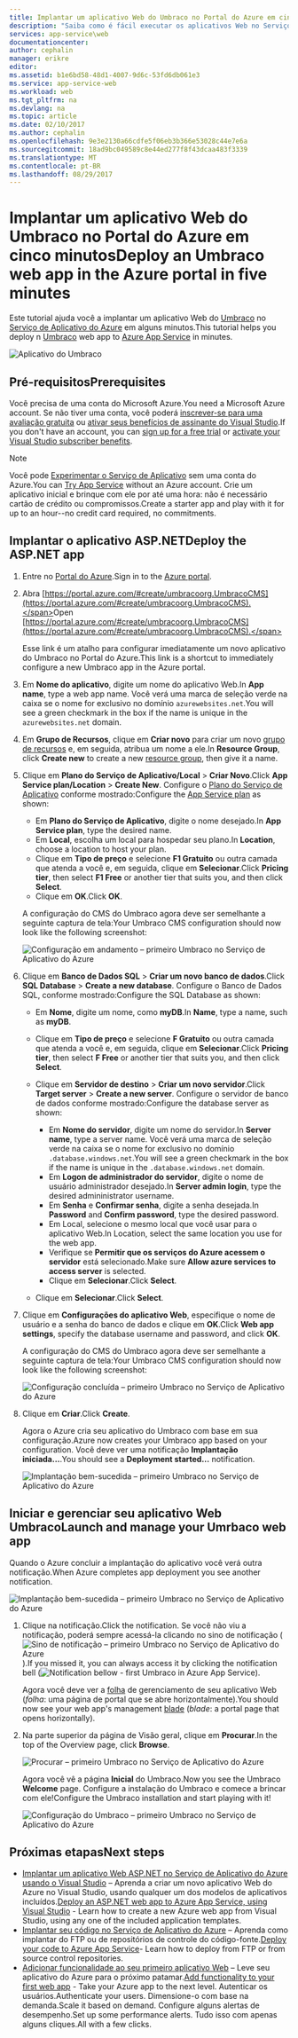 ```yaml
---
title: Implantar um aplicativo Web do Umbraco no Portal do Azure em cinco minutos | Microsoft Docs
description: "Saiba como é fácil executar os aplicativos Web no Serviço de Aplicativo implantando um aplicativo ASP.NET de exemplo. Veja os resultados imediatamente."
services: app-service\web
documentationcenter: 
author: cephalin
manager: erikre
editor: 
ms.assetid: b1e6bd58-48d1-4007-9d6c-53fd6db061e3
ms.service: app-service-web
ms.workload: web
ms.tgt_pltfrm: na
ms.devlang: na
ms.topic: article
ms.date: 02/10/2017
ms.author: cephalin
ms.openlocfilehash: 9e3e2130a66cdfe5f06eb3b366e53028c44e7e6a
ms.sourcegitcommit: 18ad9bc049589c8e44ed277f8f43dcaa483f3339
ms.translationtype: MT
ms.contentlocale: pt-BR
ms.lasthandoff: 08/29/2017
---
```

# <a name="deploy-an-umbraco-web-app-in-the-azure-portal-in-five-minutes"></a><span data-ttu-id="2134f-104">Implantar um aplicativo Web do Umbraco no Portal do Azure em cinco minutos</span><span class="sxs-lookup"><span data-stu-id="2134f-104">Deploy an Umbraco web app in the Azure portal in five minutes</span></span>

<span data-ttu-id="2134f-105">Este tutorial ajuda você a implantar um aplicativo Web do [Umbraco](https://our.umbraco.org/) no [Serviço de Aplicativo do Azure](../app-service/app-service-value-prop-what-is.md) em alguns minutos.</span><span class="sxs-lookup"><span data-stu-id="2134f-105">This tutorial helps you deploy n [Umbraco](https://our.umbraco.org/) web app to [Azure App Service](../app-service/app-service-value-prop-what-is.md) in minutes.</span></span>

![Aplicativo do Umbraco](./media/app-service-web-get-started-dotnet-portal/defaultpage.png)

## <a name="prerequisites"></a><span data-ttu-id="2134f-107">Pré-requisitos</span><span class="sxs-lookup"><span data-stu-id="2134f-107">Prerequisites</span></span>
<span data-ttu-id="2134f-108">Você precisa de uma conta do Microsoft Azure.</span><span class="sxs-lookup"><span data-stu-id="2134f-108">You need a Microsoft Azure account.</span></span> <span data-ttu-id="2134f-109">Se não tiver uma conta, você poderá [inscrever-se para uma avaliação gratuita](https://azure.microsoft.com/pricing/free-trial/?WT.mc_id=A261C142F) ou [ativar seus benefícios de assinante do Visual Studio](https://azure.microsoft.com/pricing/member-offers/msdn-benefits-details/?WT.mc_id=A261C142F).</span><span class="sxs-lookup"><span data-stu-id="2134f-109">If you don't have an account, you can [sign up for a free trial](https://azure.microsoft.com/pricing/free-trial/?WT.mc_id=A261C142F) or [activate your Visual Studio subscriber benefits](https://azure.microsoft.com/pricing/member-offers/msdn-benefits-details/?WT.mc_id=A261C142F).</span></span>

> [!NOTE]
> <span data-ttu-id="2134f-110">Você pode [Experimentar o Serviço de Aplicativo](https://azure.microsoft.com/try/app-service/) sem uma conta do Azure.</span><span class="sxs-lookup"><span data-stu-id="2134f-110">You can [Try App Service](https://azure.microsoft.com/try/app-service/) without an Azure account.</span></span> <span data-ttu-id="2134f-111">Crie um aplicativo inicial e brinque com ele por até uma hora: não é necessário cartão de crédito ou compromissos.</span><span class="sxs-lookup"><span data-stu-id="2134f-111">Create a starter app and play with it for up to an hour--no credit card required, no commitments.</span></span>
> 
> 

## <a name="deploy-the-aspnet-app"></a><span data-ttu-id="2134f-112">Implantar o aplicativo ASP.NET</span><span class="sxs-lookup"><span data-stu-id="2134f-112">Deploy the ASP.NET app</span></span>
1. <span data-ttu-id="2134f-113">Entre no [Portal do Azure](https://portal.azure.com).</span><span class="sxs-lookup"><span data-stu-id="2134f-113">Sign in to the [Azure portal](https://portal.azure.com).</span></span>

2. <span data-ttu-id="2134f-114">Abra [https://portal.azure.com/#create/umbracoorg.UmbracoCMS](https://portal.azure.com/#create/umbracoorg.UmbracoCMS).</span><span class="sxs-lookup"><span data-stu-id="2134f-114">Open [https://portal.azure.com/#create/umbracoorg.UmbracoCMS](https://portal.azure.com/#create/umbracoorg.UmbracoCMS).</span></span>

    <span data-ttu-id="2134f-115">Esse link é um atalho para configurar imediatamente um novo aplicativo do Umbraco no Portal do Azure.</span><span class="sxs-lookup"><span data-stu-id="2134f-115">This link is a shortcut to immediately configure a new Umbraco app in the Azure portal.</span></span>

3. <span data-ttu-id="2134f-116">Em **Nome do aplicativo**, digite um nome do aplicativo Web.</span><span class="sxs-lookup"><span data-stu-id="2134f-116">In **App name**, type a web app name.</span></span> <span data-ttu-id="2134f-117">Você verá uma marca de seleção verde na caixa se o nome for exclusivo no domínio `azurewebsites.net`.</span><span class="sxs-lookup"><span data-stu-id="2134f-117">You will see a green checkmark in the box if the name is unique in the `azurewebsites.net` domain.</span></span>
   
5. <span data-ttu-id="2134f-118">Em **Grupo de Recursos**, clique em **Criar novo** para criar um novo [grupo de recursos](../azure-resource-manager/resource-group-overview.md) e, em seguida, atribua um nome a ele.</span><span class="sxs-lookup"><span data-stu-id="2134f-118">In **Resource Group**, click **Create new** to create a new [resource group](../azure-resource-manager/resource-group-overview.md), then give it a name.</span></span>

7. <span data-ttu-id="2134f-119">Clique em **Plano do Serviço de Aplicativo/Local** > **Criar Novo**.</span><span class="sxs-lookup"><span data-stu-id="2134f-119">Click **App Service plan/Location** > **Create New**.</span></span> <span data-ttu-id="2134f-120">Configure o [Plano do Serviço de Aplicativo](../app-service/azure-web-sites-web-hosting-plans-in-depth-overview.md) conforme mostrado:</span><span class="sxs-lookup"><span data-stu-id="2134f-120">Configure the [App Service plan](../app-service/azure-web-sites-web-hosting-plans-in-depth-overview.md) as shown:</span></span>

    - <span data-ttu-id="2134f-121">Em **Plano do Serviço de Aplicativo**, digite o nome desejado.</span><span class="sxs-lookup"><span data-stu-id="2134f-121">In **App Service plan**, type the desired name.</span></span>
    - <span data-ttu-id="2134f-122">Em **Local**, escolha um local para hospedar seu plano.</span><span class="sxs-lookup"><span data-stu-id="2134f-122">In **Location**, choose a location to host your plan.</span></span>
    - <span data-ttu-id="2134f-123">Clique em **Tipo de preço** e selecione **F1 Gratuito** ou outra camada que atenda a você e, em seguida, clique em **Selecionar**.</span><span class="sxs-lookup"><span data-stu-id="2134f-123">Click **Pricing tier**, then select **F1 Free** or another tier that suits you, and then click **Select**.</span></span>
    - <span data-ttu-id="2134f-124">Clique em **OK**.</span><span class="sxs-lookup"><span data-stu-id="2134f-124">Click **OK**.</span></span>

    <span data-ttu-id="2134f-125">A configuração do CMS do Umbraco agora deve ser semelhante a seguinte captura de tela:</span><span class="sxs-lookup"><span data-stu-id="2134f-125">Your Umbraco CMS configuration should now look like the following screenshot:</span></span>

    ![Configuração em andamento – primeiro Umbraco no Serviço de Aplicativo do Azure](./media/app-service-web-get-started-dotnet-portal/configure-in-progress.png)

12. <span data-ttu-id="2134f-127">Clique em **Banco de Dados SQL** > **Criar um novo banco de dados**.</span><span class="sxs-lookup"><span data-stu-id="2134f-127">Click **SQL Database** > **Create a new database**.</span></span> <span data-ttu-id="2134f-128">Configure o Banco de Dados SQL, conforme mostrado:</span><span class="sxs-lookup"><span data-stu-id="2134f-128">Configure the SQL Database as shown:</span></span>

    - <span data-ttu-id="2134f-129">Em **Nome**, digite um nome, como **myDB**.</span><span class="sxs-lookup"><span data-stu-id="2134f-129">In **Name**, type a name, such as **myDB**.</span></span>
    - <span data-ttu-id="2134f-130">Clique em **Tipo de preço** e selecione **F Gratuito** ou outra camada que atenda a você e, em seguida, clique em **Selecionar**.</span><span class="sxs-lookup"><span data-stu-id="2134f-130">Click **Pricing tier**, then select **F Free** or another tier that suits you, and then click **Select**.</span></span>
    - <span data-ttu-id="2134f-131">Clique em **Servidor de destino** > **Criar um novo servidor**.</span><span class="sxs-lookup"><span data-stu-id="2134f-131">Click **Target server** > **Create a new server**.</span></span> <span data-ttu-id="2134f-132">Configure o servidor de banco de dados conforme mostrado:</span><span class="sxs-lookup"><span data-stu-id="2134f-132">Configure the database server as shown:</span></span>

        - <span data-ttu-id="2134f-133">Em **Nome do servidor**, digite um nome do servidor.</span><span class="sxs-lookup"><span data-stu-id="2134f-133">In **Server name**, type a server name.</span></span> <span data-ttu-id="2134f-134">Você verá uma marca de seleção verde na caixa se o nome for exclusivo no domínio `.database.windows.net`.</span><span class="sxs-lookup"><span data-stu-id="2134f-134">You will see a green checkmark in the box if the name is unique in the `.database.windows.net` domain.</span></span>
        - <span data-ttu-id="2134f-135">Em **Logon de administrador do servidor**, digite o nome de usuário administrador desejado.</span><span class="sxs-lookup"><span data-stu-id="2134f-135">In **Server admin login**, type the desired admininistrator username.</span></span>
        - <span data-ttu-id="2134f-136">Em **Senha** e **Confirmar senha**, digite a senha desejada.</span><span class="sxs-lookup"><span data-stu-id="2134f-136">In **Password** and **Confirm password**, type the desired password.</span></span>
        - <span data-ttu-id="2134f-137">Em Local, selecione o mesmo local que você usar para o aplicativo Web.</span><span class="sxs-lookup"><span data-stu-id="2134f-137">In Location, select the same location you use for the web app.</span></span>
        - <span data-ttu-id="2134f-138">Verifique se **Permitir que os serviços do Azure acessem o servidor** está selecionado.</span><span class="sxs-lookup"><span data-stu-id="2134f-138">Make sure **Allow azure services to access server** is selected.</span></span>
        - <span data-ttu-id="2134f-139">Clique em **Selecionar**.</span><span class="sxs-lookup"><span data-stu-id="2134f-139">Click **Select**.</span></span>
    
    - <span data-ttu-id="2134f-140">Clique em **Selecionar**.</span><span class="sxs-lookup"><span data-stu-id="2134f-140">Click **Select**.</span></span>

13. <span data-ttu-id="2134f-141">Clique em **Configurações do aplicativo Web**, especifique o nome de usuário e a senha do banco de dados e clique em **OK**.</span><span class="sxs-lookup"><span data-stu-id="2134f-141">Click **Web app settings**, specify the database username and password, and click **OK**.</span></span>

    <span data-ttu-id="2134f-142">A configuração do CMS do Umbraco agora deve ser semelhante a seguinte captura de tela:</span><span class="sxs-lookup"><span data-stu-id="2134f-142">Your Umbraco CMS configuration should now look like the following screenshot:</span></span>

    ![Configuração concluída – primeiro Umbraco no Serviço de Aplicativo do Azure](./media/app-service-web-get-started-dotnet-portal/configure-complete.png)

14. <span data-ttu-id="2134f-144">Clique em **Criar**.</span><span class="sxs-lookup"><span data-stu-id="2134f-144">Click **Create**.</span></span>
    
    <span data-ttu-id="2134f-145">Agora o Azure cria seu aplicativo do Umbraco com base em sua configuração.</span><span class="sxs-lookup"><span data-stu-id="2134f-145">Azure now creates your Umbraco app based on your configuration.</span></span> <span data-ttu-id="2134f-146">Você deve ver uma notificação **Implantação iniciada...**.</span><span class="sxs-lookup"><span data-stu-id="2134f-146">You should see a **Deployment started...** notification.</span></span>

    ![Implantação bem-sucedida – primeiro Umbraco no Serviço de Aplicativo do Azure](./media/app-service-web-get-started-dotnet-portal/deployment-started.png)
   
## <a name="launch-and-manage-your-umrbaco-web-app"></a><span data-ttu-id="2134f-148">Iniciar e gerenciar seu aplicativo Web Umbraco</span><span class="sxs-lookup"><span data-stu-id="2134f-148">Launch and manage your Umrbaco web app</span></span>

<span data-ttu-id="2134f-149">Quando o Azure concluir a implantação do aplicativo você verá outra notificação.</span><span class="sxs-lookup"><span data-stu-id="2134f-149">When Azure completes app deployment you see another notification.</span></span>

![Implantação bem-sucedida – primeiro Umbraco no Serviço de Aplicativo do Azure](./media/app-service-web-get-started-dotnet-portal/deployment-succeeded.png)

1. <span data-ttu-id="2134f-151">Clique na notificação.</span><span class="sxs-lookup"><span data-stu-id="2134f-151">Click the notification.</span></span> <span data-ttu-id="2134f-152">Se você não viu a notificação, poderá sempre acessá-la clicando no sino de notificação (![Sino de notificação – primeiro Umbraco no Serviço de Aplicativo do Azure](./media/app-service-web-get-started-dotnet-portal/notification.png)).</span><span class="sxs-lookup"><span data-stu-id="2134f-152">If you missed it, you can always access it by clicking the notification bell (![Notification bellow - first Umbraco in Azure App Service](./media/app-service-web-get-started-dotnet-portal/notification.png)).</span></span>

    <span data-ttu-id="2134f-153">Agora você deve ver a [folha](../azure-resource-manager/resource-group-portal.md#manage-resources) de gerenciamento de seu aplicativo Web (*folha*: uma página de portal que se abre horizontalmente).</span><span class="sxs-lookup"><span data-stu-id="2134f-153">You should now see your web app's management [blade](../azure-resource-manager/resource-group-portal.md#manage-resources) (*blade*: a portal page that opens horizontally).</span></span>

3. <span data-ttu-id="2134f-154">Na parte superior da página de Visão geral, clique em **Procurar**.</span><span class="sxs-lookup"><span data-stu-id="2134f-154">In the top of the Overview page, click **Browse**.</span></span>
   
    ![Procurar – primeiro Umbraco no Serviço de Aplicativo do Azure](./media/app-service-web-get-started-dotnet-portal/browse.png)

    <span data-ttu-id="2134f-156">Agora você vê a página **Inicial** do Umbraco.</span><span class="sxs-lookup"><span data-stu-id="2134f-156">Now you see the Umbraco **Welcome** page.</span></span> <span data-ttu-id="2134f-157">Configure a instalação do Umbraco e comece a brincar com ele!</span><span class="sxs-lookup"><span data-stu-id="2134f-157">Configure the Umbraco installation and start playing with it!</span></span>

    ![Configuração do Umbraco – primeiro Umbraco no Serviço de Aplicativo do Azure](./media/app-service-web-get-started-dotnet-portal/umbraco-config.png)
    
## <a name="next-steps"></a><span data-ttu-id="2134f-159">Próximas etapas</span><span class="sxs-lookup"><span data-stu-id="2134f-159">Next steps</span></span>
* <span data-ttu-id="2134f-160">[Implantar um aplicativo Web ASP.NET no Serviço de Aplicativo do Azure usando o Visual Studio](app-service-web-get-started-dotnet.md) – Aprenda a criar um novo aplicativo Web do Azure no Visual Studio, usando qualquer um dos modelos de aplicativos incluídos.</span><span class="sxs-lookup"><span data-stu-id="2134f-160">[Deploy an ASP.NET web app to Azure App Service, using Visual Studio](app-service-web-get-started-dotnet.md) - Learn how to create a new Azure web app from Visual Studio, using any one of the included application templates.</span></span>
* <span data-ttu-id="2134f-161">[Implantar seu código no Serviço de Aplicativo do Azure](web-sites-deploy.md) – Aprenda como implantar do FTP ou de repositórios de controle do código-fonte.</span><span class="sxs-lookup"><span data-stu-id="2134f-161">[Deploy your code to Azure App Service](web-sites-deploy.md)- Learn how to deploy from FTP or from source control repositories.</span></span>
* <span data-ttu-id="2134f-162">[Adicionar funcionalidade ao seu primeiro aplicativo Web](app-service-web-get-started-2.md) – Leve seu aplicativo do Azure para o próximo patamar.</span><span class="sxs-lookup"><span data-stu-id="2134f-162">[Add functionality to your first web app](app-service-web-get-started-2.md) - Take your Azure app to the next level.</span></span> <span data-ttu-id="2134f-163">Autenticar os usuários.</span><span class="sxs-lookup"><span data-stu-id="2134f-163">Authenticate your users.</span></span> <span data-ttu-id="2134f-164">Dimensione-o com base na demanda.</span><span class="sxs-lookup"><span data-stu-id="2134f-164">Scale it based on demand.</span></span> <span data-ttu-id="2134f-165">Configure alguns alertas de desempenho.</span><span class="sxs-lookup"><span data-stu-id="2134f-165">Set up some performance alerts.</span></span> <span data-ttu-id="2134f-166">Tudo isso com apenas alguns cliques.</span><span class="sxs-lookup"><span data-stu-id="2134f-166">All with a few clicks.</span></span>
